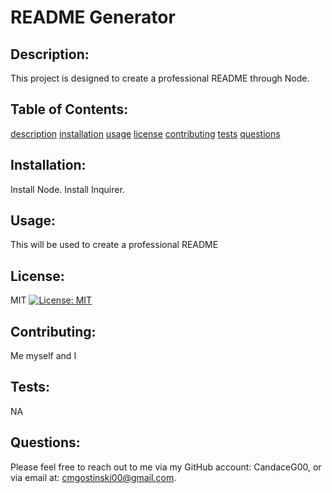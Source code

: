 # README Generator

## Description: <a name="description"></a>
This project is designed to create a professional README through Node.

## Table of Contents:
[description](#description)
[installation](#installation)
[usage](#usage)
[license](#license)
[contributing](#contributing)
[tests](#tests)
[questions](#questions)

## Installation: <a name="installation"></a>
Install Node. Install Inquirer.

## Usage: <a name="usage"></a>
This will be used to create a professional README 

## License: <a name="license"></a>
MIT
[![License: MIT](https://img.shields.io/badge/License-MIT-yellow.svg)](https://opensource.org/licenses/MIT)

## Contributing: <a name="contributing"></a>
Me myself and I

## Tests: <a name="tests"></a>
NA

## Questions: <a name="questions"></a>
Please feel free to reach out to me via my GitHub account: CandaceG00, or via email at: cmgostinski00@gmail.com.

